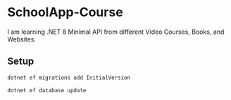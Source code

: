 # SchoolApp-Course

I am learning .NET 8 Minimal API from different Video Courses, Books, and Websites.

## Setup

```powershell
dotnet ef migrations add InitialVersion

dotnet ef database update
```